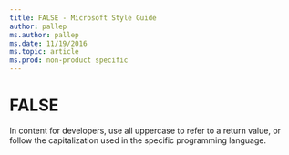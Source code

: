 ```yaml
---
title: FALSE - Microsoft Style Guide
author: pallep
ms.author: pallep
ms.date: 11/19/2016
ms.topic: article
ms.prod: non-product specific
---
```


# FALSE

In
content for developers, use all uppercase to refer to a return value,
or follow the capitalization used in the specific programming
language.
